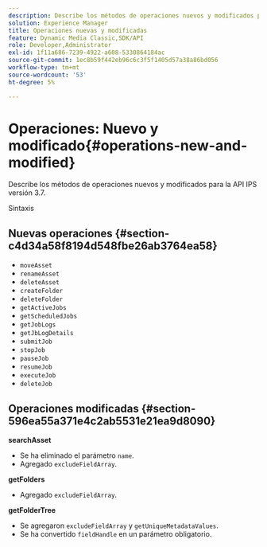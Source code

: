 ```yaml
---
description: Describe los métodos de operaciones nuevos y modificados para la API IPS versión 3.7.
solution: Experience Manager
title: Operaciones nuevas y modificadas
feature: Dynamic Media Classic,SDK/API
role: Developer,Administrator
exl-id: 1f11a686-7239-4922-a608-5330864184ac
source-git-commit: 1ec8b59f442eb96c6c3f5f1405d57a38a86bd056
workflow-type: tm+mt
source-wordcount: '53'
ht-degree: 5%

---
```


# Operaciones: Nuevo y modificado{#operations-new-and-modified}

Describe los métodos de operaciones nuevos y modificados para la API IPS versión 3.7.

Sintaxis

## Nuevas operaciones {#section-c4d34a58f8194d548fbe26ab3764ea58}

* `moveAsset`
* `renameAsset`
* `deleteAsset`
* `createFolder`
* `deleteFolder`
* `getActiveJobs`
* `getScheduledJobs`
* `getJobLogs`
* `getJbLogDetails`
* `submitJob`
* `stopJob`
* `pauseJob`
* `resumeJob`
* `executeJob`
* `deleteJob`

## Operaciones modificadas {#section-596ea55a371e4c2ab5531e21ea9d8090}

**searchAsset**

* Se ha eliminado el parámetro `name`.
* Agregado `excludeFieldArray`.

**getFolders**

* Agregado `excludeFieldArray`.

**getFolderTree**

* Se agregaron `excludeFieldArray` y `getUniqueMetadataValues`.
* Se ha convertido `fieldHandle` en un parámetro obligatorio.

